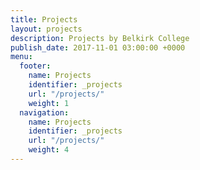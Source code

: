 ```yaml
---
title: Projects
layout: projects
description: Projects by Belkirk College
publish_date: 2017-11-01 03:00:00 +0000
menu:
  footer:
    name: Projects
    identifier: _projects
    url: "/projects/"
    weight: 1
  navigation:
    name: Projects
    identifier: _projects
    url: "/projects/"
    weight: 4
---
```

